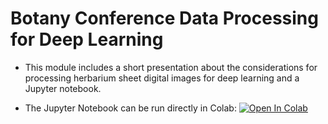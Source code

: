# Botany Conference Data Processing for Deep Learning

* This module includes a short presentation about the considerations for processing herbarium sheet digital images for deep learning and a Jupyter notebook.


* The Jupyter Notebook can be run directly in Colab:
[![Open In Colab](https://colab.research.google.com/assets/colab-badge.svg)](https://colab.research.google.com/github/richiehodel/Botany2021_DLworkshop/blob/main/4_data_processing/Module_4_image_processing.ipynb)
